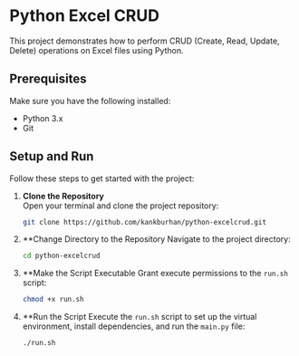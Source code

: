 # Python Excel CRUD

This project demonstrates how to perform CRUD (Create, Read, Update, Delete) operations on Excel files using Python.

## Prerequisites

Make sure you have the following installed:
- Python 3.x
- Git

## Setup and Run

Follow these steps to get started with the project:

1. **Clone the Repository**  
   Open your terminal and clone the project repository:
   ```bash
   git clone https://github.com/kankburhan/python-excelcrud.git

2. **Change Directory to the Repository
   Navigate to the project directory:
   ```bash
   cd python-excelcrud
3. **Make the Script Executable
   Grant execute permissions to the `run.sh` script:
   ```bash
   chmod +x run.sh
4. **Run the Script
   Execute the `run.sh` script to set up the virtual environment, install dependencies, and run the `main.py` file:
   ```bash
   ./run.sh
